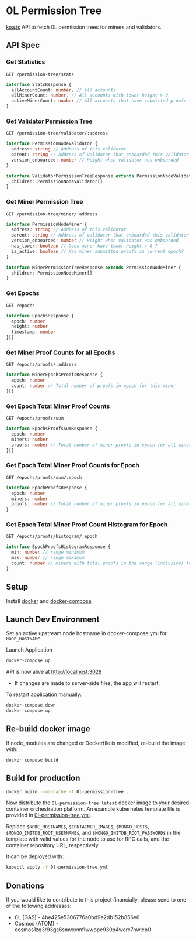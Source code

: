 # 0L Permission Tree

[koa.js](https://koajs.com/) API to fetch 0L permission trees for miners and validators.

## API Spec

### Get Statistics

`GET /permission-tree/stats`

```typescript
interface StatsResponse {
  allAccountCount: number, // All accounts
  allMinerCount: number, // All accounts with tower height > 0
  activeMinerCount: number // All accounts that have submitted proofs in current epoch
}
```

### Get Validator Permission Tree

`GET /permission-tree/validator/:address`

```typescript
interface PermissionNodeValidator {
  address: string // Address of this validator
  parent: string // Address of validator that onboarded this validator
  version_onboarded: number // Height when validator was onboarded
}

interface ValidatorPermissionTreeResponse extends PermissionNodeValidator {
  children: PermissionNodeValidator[]
}
```

### Get Miner Permission Tree

`GET /permission-tree/miner/:address`

```typescript
interface PermissionNodeMiner {
  address: string // Address of this validator
  parent: string // Address of validator that onboarded this validator
  version_onboarded: number // Height when validator was onboarded
  has_tower: boolean // Does miner have tower height > 0 ?
  is_active: boolean // Has miner submitted proofs in current epoch?
}

interface MinerPermissionTreeResponse extends PermissionNodeMiner {
  children: PermissionNodeMiner[]
}
```

### Get Epochs

`GET /epochs`

```typescript
interface EpochsResponse {
  epoch: number
  height: number
  timestamp: number
}[]
```

### Get Miner Proof Counts for all Epochs

`GET /epochs/proofs/:address`

```typescript
interface MinerEpochsProofsResponse {
  epoch: number
  count: number // Total number of proofs in epoch for this miner
}[]
```

### Get Epoch Total Miner Proof Counts

`GET /epochs/proofs/sum`

```typescript
interface EpochsProofsSumResponse {
  epoch: number
  miners: number
  proofs: number // Total number of miner proofs in epoch for all miners
}[]
```

### Get Epoch Total Miner Proof Counts for Epoch

`GET /epochs/proofs/sum/:epoch`

```typescript
interface EpochProofsResponse {
  epoch: number
  miners: number
  proofs: number // Total number of miner proofs in epoch for all miners
}
```

### Get Epoch Total Miner Proof Count Histogram for Epoch

`GET /epochs/proofs/histogram/:epoch`

```typescript
interface EpochProofsHistogramResponse {
  min: number // range minimum
  max: number // range maximum
  count: number // miners with total proofs in the range (inclusive) for the specified epoch
}
```

## Setup

Install [docker](https://docs.docker.com/get-docker/) and [docker-compose](https://docs.docker.com/compose/install/)

## Launch Dev Environment

Set an active upstream node hostname in docker-compose.yml for `NODE_HOSTNAME`

Launch Application

```bash
docker-compose up
```

API is now alive at [http://localhost:3028](http://localhost:3028)

- If changes are made to server-side files, the app will restart.

To restart application manually:

```bash
docker-compose down
docker-compose up
```

## Re-build docker image

If node_modules are changed or Dockerfile is modified, re-build the image with:
```bash
docker-compose build
```

## Build for production

```bash
docker build --no-cache -t 0l-permission-tree .
```

Now distribute the `0l-permission-tree:latest` docker image to your desired container orchestration platform.
An example kubernetes template file is provided in [0l-permission-tree.yml](0l-permission-tree.yml).

Replace `$NODE_HOSTNAME$`, `$CONTAINER_IMAGE$`, `$MONGO_HOST$`, `$MONGO_INITDB_ROOT_USERNAME$`, and `$MONGO_INITDB_ROOT_PASSWORD$` in the template with valid values for the node to use for RPC calls, and the container repository URL, respectively.

It can be deployed with:

```bash
kubectl apply -f 0l-permission-tree.yml
```

## Donations

If you would like to contribute to this project financially, please send to one of the following addresses:

- 0L (GAS) - 4be425e5306776a0bd9e2db152b856e6
- Cosmos (ATOM) - cosmos1zq3r93gs6smvxvmflwwppe930p4wcrc7nwlcp0